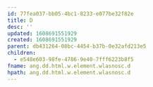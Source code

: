 ```yaml
---
id: 77fea037-bb05-4bc1-8233-e077be32f82e
title: D
desc: ''
updated: 1608691551929
created: 1608691551929
parent: db431264-08bc-4454-b37b-0e32afd213e5
children:
  - e548e603-98fe-4786-9e40-7fff6223b8f5
fname: ang.dd.html.w.element.wlasnosc.d
hpath: ang.dd.html.w.element.wlasnosc.d
---
```



